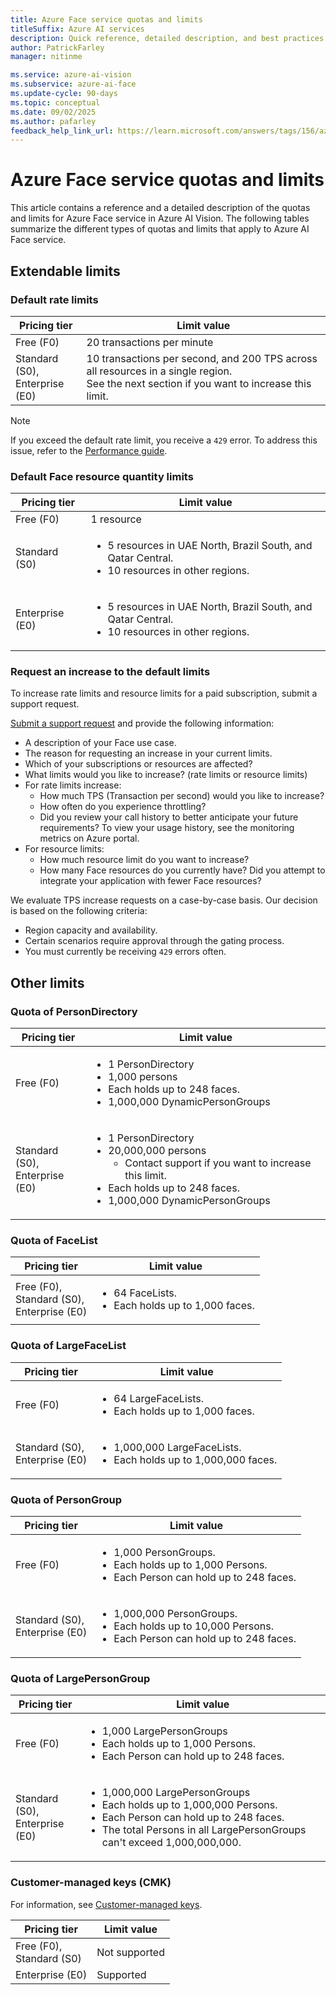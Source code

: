 ```yaml
---
title: Azure Face service quotas and limits
titleSuffix: Azure AI services
description: Quick reference, detailed description, and best practices on the quotas and limits for the Face service in Azure AI Vision.
author: PatrickFarley
manager: nitinme

ms.service: azure-ai-vision
ms.subservice: azure-ai-face
ms.update-cycle: 90-days
ms.topic: conceptual
ms.date: 09/02/2025
ms.author: pafarley
feedback_help_link_url: https://learn.microsoft.com/answers/tags/156/azure-face
---
```


# Azure Face service quotas and limits

This article contains a reference and a detailed description of the quotas and limits for Azure Face service in Azure AI Vision. The following tables summarize the different types of quotas and limits that apply to Azure AI Face service.

## Extendable limits

### Default rate limits

| **Pricing tier** | **Limit value** |
| --- | --- |
| Free (F0) | 20 transactions per minute |
| Standard (S0), </br>Enterprise (E0) | 10 transactions per second, and 200 TPS across all resources in a single region. </br>See the next section if you want to increase this limit. |

> [!NOTE]
> If you exceed the default rate limit, you receive a `429` error. To address this issue, refer to the [Performance guide](/azure/ai-services/computer-vision/how-to/mitigate-latency#handle-errors-effectively).

### Default Face resource quantity limits

| **Pricing tier** | **Limit value** |
| --- | --- |
|Free (F0)| 1 resource|
| Standard (S0) | <ul><li>5 resources in UAE North, Brazil South, and Qatar Central.</li><li>10 resources in other regions.</li></ul> |
| Enterprise (E0) | <ul><li>5 resources in UAE North, Brazil South, and Qatar Central.</li><li>10 resources in other regions.</li></ul> |


### Request an increase to the default limits 

To increase rate limits and resource limits for a paid subscription, submit a support request.

[Submit a support request](https://azure.microsoft.com/support/create-ticket/) and provide the following information: 
- A description of your Face use case.
- The reason for requesting an increase in your current limits. 
- Which of your subscriptions or resources are affected? 
- What limits would you like to increase? (rate limits or resource limits) 
- For rate limits increase: 
    - How much TPS (Transaction per second) would you like to increase? 
    - How often do you experience throttling? 
    - Did you review your call history to better anticipate your future requirements? To view your usage history, see the monitoring metrics on Azure portal. 
- For resource limits: 
    - How much resource limit do you want to increase? 
    - How many Face resources do you currently have? Did you attempt to integrate your application with fewer Face resources? 

We evaluate TPS increase requests on a case-by-case basis. Our decision is based on the following criteria:
- Region capacity and availability.
- Certain scenarios require approval through the gating process.
- You must currently be receiving `429` errors often.


## Other limits

### Quota of PersonDirectory

| **Pricing tier** | **Limit value** |
| --- | --- |
| Free (F0) |<ul><li>1 PersonDirectory</li><li>1,000 persons</li><li>Each holds up to 248 faces.</li><li>1,000,000 DynamicPersonGroups</li></ul>|
| Standard (S0), </br>Enterprise (E0) | <ul><li>1 PersonDirectory</li><li>20,000,000 persons<ul><li>Contact support if you want to increase this limit.</li></ul></li><li>Each holds up to 248 faces.</li><li>1,000,000 DynamicPersonGroups</li></ul> |


### Quota of FaceList

| **Pricing tier** | **Limit value** |
| --- | --- |
| Free (F0), </br>Standard (S0), </br>Enterprise (E0) |<ul><li>64 FaceLists.</li><li>Each holds up to 1,000 faces.</li></ul>|

### Quota of LargeFaceList

| **Pricing tier** | **Limit value** |
| --- | --- |
| Free (F0) | <ul><li>64 LargeFaceLists.</li><li>Each holds up to 1,000 faces.</li></ul>|
| Standard (S0), </br>Enterprise (E0)  | <ul><li>1,000,000 LargeFaceLists.</li><li>Each holds up to 1,000,000 faces.</li></ul> |

### Quota of PersonGroup

| **Pricing tier** | **Limit value** |
| --- | --- |
| Free (F0) |<ul><li>1,000 PersonGroups. </li><li>Each holds up to 1,000 Persons.</li><li>Each Person can hold up to 248 faces.</li></ul>|
| Standard (S0), </br>Enterprise (E0)  |<ul><li>1,000,000 PersonGroups.</li> <li>Each holds up to 10,000 Persons.</li><li>Each Person can hold up to 248 faces.</li></ul>|

### Quota of LargePersonGroup

| **Pricing tier** | **Limit value** |
| --- | --- |
| Free (F0) | <ul><li>1,000 LargePersonGroups</li><li> Each holds up to 1,000 Persons.</li><li>Each Person can hold up to 248 faces.</li></ul> |
| Standard (S0), </br>Enterprise (E0) | <ul><li>1,000,000 LargePersonGroups</li><li> Each holds up to 1,000,000 Persons.</li><li>Each Person can hold up to 248 faces.</li><li>The total Persons in all LargePersonGroups can't exceed 1,000,000,000.</li></ul> |

### Customer-managed keys (CMK)

For information, see [Customer-managed keys](/azure/ai-services/computer-vision/identity-encrypt-data-at-rest).

| **Pricing tier** | **Limit value** |
| --- | --- |
| Free (F0), </br>Standard (S0)  | Not supported |
| Enterprise (E0) | Supported |
